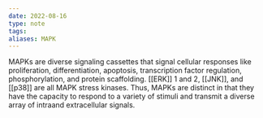 ```yaml
---
date: 2022-08-16
type: note
tags: 
aliases: MAPK
---
```


MAPKs are diverse signaling cassettes that signal cellular responses like proliferation, differentiation, apoptosis, transcription factor regulation, phosphorylation, and protein scaffolding. [[ERK]] 1 and 2, [[JNK]], and [[p38]] are all MAPK stress kinases. Thus, MAPKs are distinct in that they have the capacity to respond to a variety of stimuli and transmit a diverse array of intraand extracellular signals.
